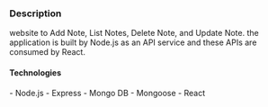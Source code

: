 <h3>Description</h3>
website to Add Note, List Notes, Delete Note, and Update Note. the application is built by Node.js as an API service and these APIs are consumed by React.

<h4>Technologies</h4>
- Node.js
- Express
- Mongo DB
- Mongoose
- React
